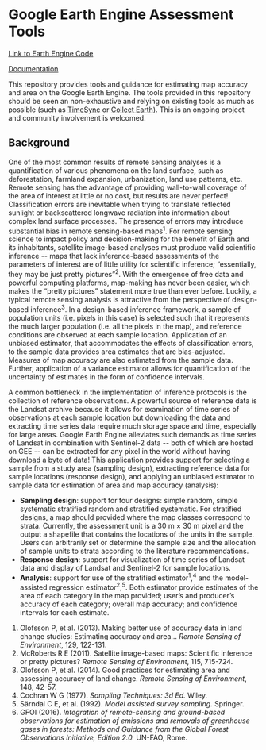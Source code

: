 # Google Earth Engine Assessment Tools

[Link to Earth Engine Code](https://code.earthengine.google.com/?accept_repo=users/bullocke/assessment-tools)

[Documentation](https://gee-assessment-tools.readthedocs.io/en/latest/)

This repository provides tools and guidance for estimating map accuracy and area on the Google Earth Engine. The tools provided in this repository should be seen an non-exhaustive and relying on existing tools as much as possible (such as [TimeSync](http://timesync.forestry.oregonstate.edu/) or [Collect Earth](http://www.openforis.org/tools/collect-earth.html)). This is an ongoing project and community involvement is welcomed. 

## Background
One of the most common results of remote sensing analyses is a quantification of various phenomena on the land surface, such as deforestation, farmland expansion, urbanization, land use patterns, etc. Remote sensing has the advantage of providing wall-to-wall coverage of the area of interest at little or no cost, but results are never perfect! Classification errors are inevitable when trying to translate reflected sunlight or backscattered longwave radiation into information about complex land surface processes. The presence of errors may introduce substantial bias in remote sensing-based maps<sup>1</sup>. For remote sensing science to impact policy and decision-making for the benefit of Earth and its inhabitants, satellite image-based analyses must produce valid scientific inference -- maps that lack inference-based assessments of the parameters of interest are of little utility for scientific inference; “essentially, they may be just pretty pictures”<sup>2</sup>. With the emergence of free data and powerful computing platforms, map-making has never been easier, which makes the “pretty pictures” statement more true than ever before. Luckily, a typical remote sensing analysis is attractive from the perspective of design-based inference<sup>3</sup>. In a design-based inference framework, a sample of population units (i.e. pixels in this case) is selected such that it represents the much larger population (i.e. all the pixels in the map), and reference conditions are observed at each sample location. Application of an unbiased estimator, that accommodates the effects of classification errors, to the sample data provides area estimates that are bias-adjusted. Measures of map accuracy are also estimated from the sample data. Further, application of a variance estimator allows for quantification of the uncertainty of estimates in the form of confidence intervals. 

A common bottleneck in the implementation of inference protocols is the collection of reference observations. A powerful source of reference data is the Landsat archive because it allows for examination of time series of observations at each sample location but downloading the data and extracting time series data require much storage space and time, especially for large areas. Google Earth Engine alleviates such demands as time series of Landsat in combination with Sentinel-2 data -- both of which are hosted on GEE -- can be extracted for any pixel in the world without having download a byte of data! This application provides support for selecting a sample from a study area (sampling design), extracting reference data for sample locations (response design), and applying an unbiased estimator to sample data for estimation of area and map accuracy (analysis):

- **Sampling design**: support for four designs: simple random, simple systematic stratified random and stratified systematic. For stratified designs, a map should provided where the map classes correspond to strata. Currently, the assessment unit is a 30 m × 30 m pixel and the output a shapefile that contains the locations of the units in the sample. Users can arbitrarily set or determine the sample size and the allocation of sample units to strata according to the literature recommendations.
- **Response design**: support for visualization of time series of Landsat data and display of Landsat and Sentinel-2 for sample locations.
- **Analysis**: support for use of the stratified estimator<sup>1</sup>,<sup>4</sup> and the model-assisted regression estimator<sup>2</sup>,<sup>5</sup>. Both estimator provide estimates of the area of each category in the map provided; user’s and producer’s accuracy of each category; overall map accuracy; and confidence intervals for each estimate. 

1. Olofsson P, et al. (2013). Making better use of accuracy data in land change studies: Estimating accuracy and area... *Remote Sensing of Environment*, 129, 122-131.
2. McRoberts R E (2011). Satellite image-based maps: Scientific inference or pretty pictures? *Remote Sensing of Environment*, 115, 715-724.
3. Olofsson P, et al. (2014). Good practices for estimating area and assessing accuracy of land change. *Remote Sensing of Environment*, 148, 42-57.
4. Cochran W G (1977). *Sampling Techniques: 3d Ed.* Wiley.
5. Särndal C E, et al. (1992). *Model assisted survey sampling.* Springer.
6. GFOI (2016). *Integration of remote-sensing and ground-based observations for estimation of emissions and removals of greenhouse gases in forests: Methods and Guidance from the Global Forest Observations Initiative, Edition 2.0.* UN-FAO, Rome.

